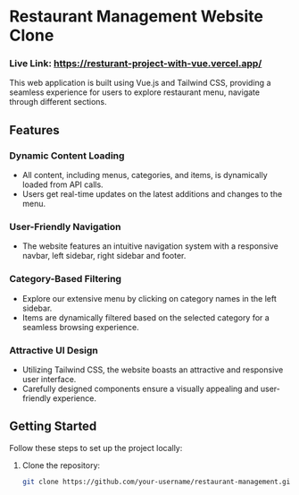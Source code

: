 # Restaurant Management Website Clone

### Live Link: https://resturant-project-with-vue.vercel.app/

This web application is built using Vue.js and Tailwind CSS, providing a seamless experience for users to explore restaurant menu, navigate through different sections.

## Features

### Dynamic Content Loading

- All content, including menus, categories, and items, is dynamically loaded from API calls.
- Users get real-time updates on the latest additions and changes to the menu.

### User-Friendly Navigation

- The website features an intuitive navigation system with a responsive navbar, left sidebar, right sidebar and footer.

### Category-Based Filtering

- Explore our extensive menu by clicking on category names in the left sidebar.
- Items are dynamically filtered based on the selected category for a seamless browsing experience.

### Attractive UI Design

- Utilizing Tailwind CSS, the website boasts an attractive and responsive user interface.
- Carefully designed components ensure a visually appealing and user-friendly experience.

## Getting Started

Follow these steps to set up the project locally:

1. Clone the repository:

   ```bash
   git clone https://github.com/your-username/restaurant-management.git
